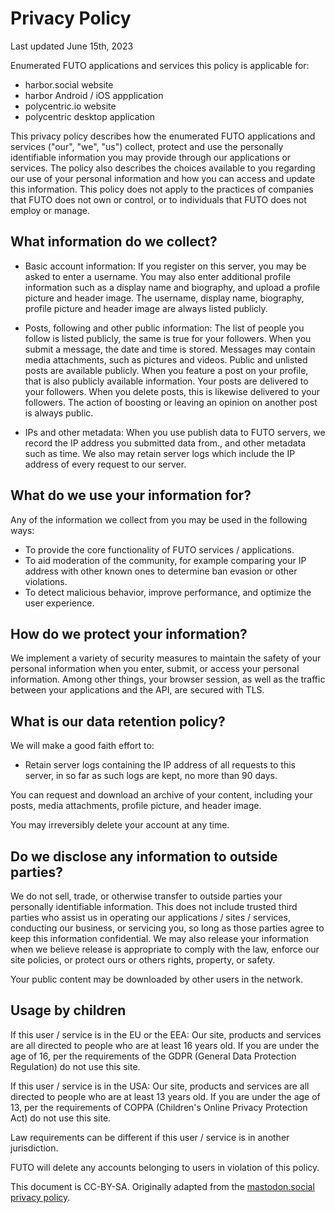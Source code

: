 # Privacy Policy

Last updated June 15th, 2023

Enumerated FUTO applications and services this policy is applicable for:

* harbor.social website
* harbor Android / iOS appplication
* polycentric.io website
* polycentric desktop application

This privacy policy describes how the enumerated FUTO applications and services ("our", "we", "us") collect, protect and use the personally identifiable information you may provide through our applications or services. The policy also describes the choices available to you regarding our use of your personal information and how you can access and update this information. This policy does not apply to the practices of companies that FUTO does not own or control, or to individuals that FUTO does not employ or manage.

## What information do we collect?

* Basic account information: If you register on this server, you may be asked to enter a username. You may also enter additional profile information such as a display name and biography, and upload a profile picture and header image. The username, display name, biography, profile picture and header image are always listed publicly.

* Posts, following and other public information: The list of people you follow is listed publicly, the same is true for your followers. When you submit a message, the date and time is stored. Messages may contain media attachments, such as pictures and videos. Public and unlisted posts are available publicly. When you feature a post on your profile, that is also publicly available information. Your posts are delivered to your followers. When you delete posts, this is likewise delivered to your followers. The action of boosting or leaving an opinion on another post is always public.

* IPs and other metadata: When you use publish data to FUTO servers, we record the IP address you submitted data from., and other metadata such as time. We also may retain server logs which include the IP address of every request to our server.

## What do we use your information for?

Any of the information we collect from you may be used in the following ways:

* To provide the core functionality of FUTO services / applications.
* To aid moderation of the community, for example comparing your IP address with other known ones to determine ban evasion or other violations.
* To detect malicious behavior, improve performance, and optimize the user experience.

## How do we protect your information?

We implement a variety of security measures to maintain the safety of your personal information when you enter, submit, or access your personal information. Among other things, your browser session, as well as the traffic between your applications and the API, are secured with TLS.

## What is our data retention policy?

We will make a good faith effort to:

* Retain server logs containing the IP address of all requests to this server, in so far as such logs are kept, no more than 90 days.

You can request and download an archive of your content, including your posts, media attachments, profile picture, and header image.

You may irreversibly delete your account at any time.

## Do we disclose any information to outside parties?

We do not sell, trade, or otherwise transfer to outside parties your personally identifiable information. This does not include trusted third parties who assist us in operating our applications / sites / services, conducting our business, or servicing you, so long as those parties agree to keep this information confidential. We may also release your information when we believe release is appropriate to comply with the law, enforce our site policies, or protect ours or others rights, property, or safety.

Your public content may be downloaded by other users in the network.

## Usage by children

If this user / service is in the EU or the EEA: Our site, products and services are all directed to people who are at least 16 years old. If you are under the age of 16, per the requirements of the GDPR (General Data Protection Regulation) do not use this site.

If this user / service is in the USA: Our site, products and services are all directed to people who are at least 13 years old. If you are under the age of 13, per the requirements of COPPA (Children's Online Privacy Protection Act) do not use this site.

Law requirements can be different if this user / service is in another jurisdiction.

FUTO will delete any accounts belonging to users in violation of this policy.

This document is CC-BY-SA. Originally adapted from the [mastodon.social privacy policy](https://mastodon.social/privacy-policy).

